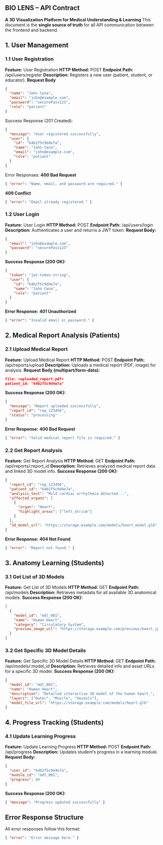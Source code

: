 ## BIO LENS – API Contract
**A 3D Visualization Platform for Medical Understanding & Learning**
This document is the **single source of truth** for all API communication between the frontend and backend.
## 1. User Management
### 1.1 User Registration
**Feature:** User Registration
**HTTP Method:** POST
**Endpoint Path:** /api/users/register
**Description:** Registers a new user (patient, student, or educator).
**Request Body**
```json
{
  "name": "John Cena",
  "email": "john@example.com",
  "password": "securePass123",
  "role": "patient"
}
```
Success Response (201 Created):
```json
{
  "message": "User registered successfully",
  "user": {
    "id": "64b2f5c9d4e7a",
    "name": "John Cena",
    "email": "john@example.com",
    "role": "patient"
  }
}
```

Error Responses:
**400 Bad Request**
```json
{ "error": "Name, email, and password are required." }
```
**409 Conflict**
```json
{ "error": "Email already registered." }
```
### 1.2 User Login
**Feature:** User Login
**HTTP Method:** POST
**Endpoint Path:** /api/users/login
**Description:** Authenticates a user and returns a JWT token.
**Request Body:**
```json
{
  "email": "john@example.com",
  "password": "securePass123"
}
```
**Success Response (200 OK):**
```json
{
  "token": "jwt-token-string",
  "user": {
    "id": "64b2f5c9d4e7a",
    "name": "John Cena",
    "role": "patient"
  }
}
```
**Error Response:**
**401 Unauthorized**
```json
{ "error": "Invalid email or password." }
```
## 2. Medical Report Analysis (Patients)
### 2.1 Upload Medical Report
**Feature:** Upload Medical Report
**HTTP Method:** POST
**Endpoint Path:** /api/reports/upload
**Description:** Uploads a medical report (PDF, image) for analysis.
**Request Body (multipart/form-data):**
```json
file: <uploaded_report.pdf>
patient_id: "64b2f5c9d4e7a"
```
**Success Response (200 OK):**
```json
{
  "message": "Report uploaded successfully",
  "report_id": "rep_123456",
  "status": "processing"
}
```
**Error Response:**
**400 Bad Request**
```json
{ "error": "Valid medical report file is required." }
```
### 2.2 Get Report Analysis
**Feature:** Get Report Analysis
**HTTP Method:** GET
**Endpoint Path:** /api/reports/:report_id
**Description:** Retrieves analyzed medical report data and linked 3D model info.
**Success Response (200 OK):**
```json
{
  "report_id": "rep_123456",
  "patient_id": "64b2f5c9d4e7a",
  "analysis_text": "Mild cardiac arrhythmia detected...",
  "affected_organs": [
    {
      "organ": "Heart",
      "highlight_areas": ["left_atrium"]
    }
  ],
  "3d_model_url": "https://storage.example.com/models/heart_model.glb"
}
```
**Error Response:**
**404 Not Found**
```json
{ "error": "Report not found." }
```
## 3. Anatomy Learning (Students)
### 3.1 Get List of 3D Models
**Feature:** Get List of 3D Models
**HTTP Method:** GET
**Endpoint Path:** /api/models
**Description:** Retrieves metadata for all available 3D anatomical models.
**Success Response (200 OK):**
```json
[
  {
    "model_id": "mdl_001",
    "name": "Human Heart",
    "category": "Circulatory System",
    "preview_image_url": "https://storage.example.com/previews/heart.jpg"
  }
]
```
### 3.2 Get Specific 3D Model Details
**Feature:** Get Specific 3D Model Details
**HTTP Method:** GET
**Endpoint Path:** /api/models/:model_id
**Description:** Retrieves detailed info and asset URLs for a specific 3D model.
**Success Response (200 OK):**
```json
{
  "model_id": "mdl_001",
  "name": "Human Heart",
  "description": "Detailed interactive 3D model of the human heart.",
  "layers": ["Outer", "Muscle", "Vessels"],
  "model_file_url": "https://storage.example.com/models/heart.glb"
}
```
## 4. Progress Tracking (Students)
### 4.1 Update Learning Progress
**Feature:** Update Learning Progress
**HTTP Method:** POST
**Endpoint Path:** /api/progress
**Description:** Updates student’s progress in a learning module.
**Request Body:**
```json
{
  "user_id": "64b2f5c9d4e7a",
  "module_id": "mdl_001",
  "progress": 80
}
```
**Success Response (200 OK):**
```json
{ "message": "Progress updated successfully" }
```
## Error Response Structure
All error responses follow this format:
```json
{ "error": "Error message here." }
```
